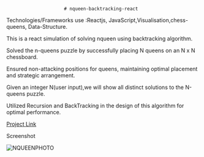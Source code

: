                          # nqueen-backtracking-react

Technologies/Frameworks use :Reactjs, JavaScript,Visualisation,chess-queens, Data-Structure.

This is a react simulation of solving nqueen using backtracking algorithm.

Solved the n-queens puzzle by successfully placing N queens on an N x N chessboard.

Ensured non-attacking positions for queens, maintaining optimal placement and strategic arrangement.

Given an integer N(user input),we will show all distinct solutions to the N-queens puzzle.

Utilized Recursion and BackTracking in the design of this algorithm for optimal performance.

  [Project Link](https://n-queen-3v3.netlify.app)
   
Screenshot

![NQUEENPHOTO](https://github.com/user-attachments/assets/2c86ff18-51a1-430c-a0bc-d8beb1d2aa73)
